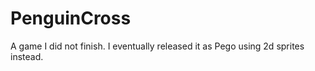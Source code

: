 PenguinCross
============

A game I did not finish. I eventually released it as Pego using 2d sprites instead.

